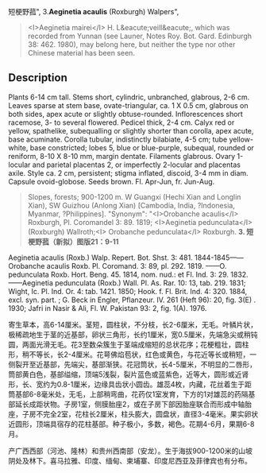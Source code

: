 短梗野菰",
3.**Aeginetia acaulis** (Roxburgh) Walpers",

> &lt;I&gt;Aeginetia mairei&lt;/I&gt; H. L&amp;eacute;veill&amp;eacute;, which was recorded from Yunnan (see Launer, Notes Roy. Bot. Gard. Edinburgh 38: 462. 1980), may belong here, but neither the type nor other Chinese material has been seen.

## Description
Plants 6-14 cm tall. Stems short, cylindric, unbranched, glabrous, 2-6 cm. Leaves sparse at stem base, ovate-triangular, ca. 1 X 0.5 cm, glabrous on both sides, apex acute or slightly obtuse-rounded. Inflorescences short racemose, 3- to several flowered. Pedicel thick, 2-4 cm. Calyx red or yellow, spathelike, subequalling or slightly shorter than corolla, apex acute, base acuminate. Corolla tubular, indistinctly bilabiate, 4-5 cm; tube yellow-white, base constricted; lobes 5, blue or blue-purple, subequal, rounded or reniform, 8-10 X 8-10 mm, margin dentate. Filaments glabrous. Ovary 1-locular and parietal placentas 2, or imperfectly 2-locular and placentas axile. Style ca. 2 cm, persistent; stigma inflated, discoid, 3-4 mm in diam. Capsule ovoid-globose. Seeds brown. Fl. Apr-Jun, fr. Jun-Aug.

> Slopes, forests; 900-1200 m. W Guangxi (Hechi Xian and Longlin Xian), SW Guizhou (Anlong Xian) [Cambodia, India, ?Indonesia, Myanmar, ?Philippines].
  "Synonym": "&lt;I&gt;Orobanche acaulis&lt;/I&gt; Roxburgh, Pl. Coromandel 3: 89. 1819; &lt;I&gt;Aeginetia pedunculata&lt;/I&gt; (Roxburgh) Wallroth;&lt;I&gt; Orobanche pedunculata&lt;/I&gt; Roxburgh.
**3. 短梗野菰（新拟）图版21：9-11**

Aeginetia acaulis (Roxb.) Walp. Repert. Bot. Shst. 3: 481. 1844-1845——Orobanche acaulis Roxb. Pl. Coromand. 3: 89, pl. 292. 1819. ——O. pedunculata Roxb. Hort. Beng. 45. 1814, nom. nud.: et Fl. Ind. 3: 29. 1832. ——Aeginetia pedunculata (Roxb.) Wall. Pl. As. Rar. 10: 13, tab. 219. 1831; Wight, Ic. Pl. Ind. Or. 4: tab. 1421. 1850; Hook. f. Fl. Brit. Ind. 4: 320. 1884, excl. syn. part. ; G. Beck in Engler, Pflanzeur. IV. 261 (Heft 96): 20, fig. 3(E) . 1930; Jafri in Nasir & Ali, Fl. W. Pakistan 93: 2, fig. 1(A). 1976.

寄生草本，高6-14厘米。茎短，圆柱状，不分枝，长2-6厘米，无毛。叶鳞片状，极稀疏地生于茎的近基部，卵状三角形，长约1厘米，宽0.5厘米，先端急尖或稍钝圆，两面光滑无毛。花3至数朵簇生于茎端成缩短的总状花序；花梗粗壮，圆柱形，稍不等长，长2-4厘米。花萼佛焰苞状，红色或黄色，与花近等长或稍短，一侧裂开至近基部，先端尖，基部渐狭。花冠筒状，长4-5厘米，不明显的二唇形，筒部黄白色，基部缢缩，顶端5浅裂，裂片蓝色或蓝紫色，近等大，圆形或近肾形，长、宽约为0.8-1厘米，边缘具齿状小圆齿。雄蕊4枚，内藏，花丝着生于距筒基部6-8毫米处，无毛，上部稍弯曲，花药仅1室发育，下方的1对雄蕊的药隔基部延长成距状物。子房1室，侧膜胎座2，或在子房下部因胎座联合而形成中轴胎座，子房不完全2室，花柱长2厘米，柱头膨大，圆盘状，直径3-4毫米。果实卵状近圆形，顶端具宿存的花柱基部。种子极小，多数，褐色。花期4-6月，果期6-8月。

产广西西部（河池、隆林）和贵州西南部（安龙）。生于海拔900-1200米的山坡阴处及林下。喜马拉雅、印度、缅甸、柬埔寨、印度尼西亚及菲律宾也有分布。
